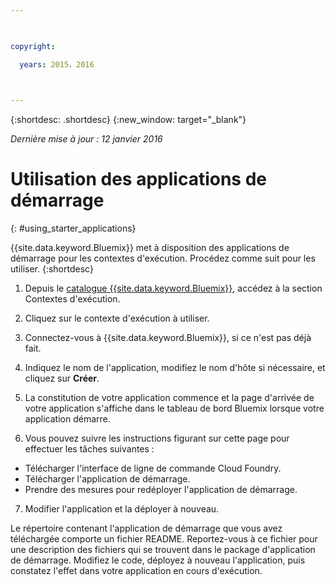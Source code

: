 ```yaml
---

 

copyright:

  years: 2015，2016

 

---
```


{:shortdesc: .shortdesc}
{:new_window: target="_blank"}

*Dernière mise à jour : 12 janvier 2016*

# Utilisation des applications de démarrage
{: #using_starter_applications}

{{site.data.keyword.Bluemix}} met à disposition des applications de démarrage pour les contextes d'exécution. Procédez comme suit pour
les utiliser.
{:shortdesc}

1. Depuis le [catalogue {{site.data.keyword.Bluemix}}](https://console.{DomainName}/catalog/), accédez à la section
Contextes d'exécution.

2. Cliquez sur le contexte d'exécution à utiliser. 
3. Connectez-vous à {{site.data.keyword.Bluemix}}, si ce n'est pas déjà fait. 
4. Indiquez le nom de l'application, modifiez le nom d'hôte si nécessaire, et cliquez sur **Créer**. 
5. La constitution de votre application commence et la page d'arrivée de votre application s'affiche dans le tableau de bord Bluemix lorsque
votre application démarre. 
6. Vous pouvez suivre les instructions figurant sur cette page pour effectuer les tâches suivantes : 
  * Télécharger l'interface de ligne de commande Cloud Foundry. 
  * Télécharger l'application de démarrage.
  * Prendre des mesures pour redéployer l'application de démarrage. 
7. Modifier l'application et la déployer à nouveau. 

Le répertoire contenant l'application de démarrage que vous avez téléchargée comporte un fichier README. Reportez-vous à ce fichier pour une
description des fichiers qui se trouvent dans le package d'application de démarrage. Modifiez le code, déployez à nouveau l'application, puis constatez
l'effet dans votre application en cours d'exécution.   
